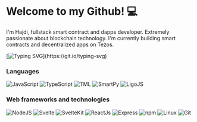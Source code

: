 # Welcome to my Github! 💻

I'm Hajdi, fullstack smart contract and dapps developer. Extremely passionate about blockchain technology. I'm currently building smart contracts and decentralized apps on Tezos.

[![Typing SVG](https://readme-typing-svg.demolab.com?font=Helvetica&duration=4000&pause=1000&color=28EBF7&center=false&width=535&lines=Smart+Contracts+and+Dapps;Cryptography,+Algorithms+and+Data+Structures;Smart+Contract+Security;Blockchain+Architecture+and+Consensus+Mechanisms;Distributed+Systems+and+Peer-to-Peer+Networks;)](https://git.io/typing-svg)

### Languages

![JavaScript](https://img.shields.io/badge/-JavaScript-F7DF1E?logo=JavaScript&style=for-the-badge&logoColor=black)
![TypeScript](https://img.shields.io/badge/-TypeScript-3178C6?logo=Typescript&style=for-the-badge&logoColor=white)
![TML](https://img.shields.io/badge/-HTML/CSS-E34F26?logo=html5&style=for-the-badge&logoColor=white)
![SmartPy](https://img.shields.io/badge/-SmartPy-66aacc?&style=for-the-badge)
![LigoJS](https://img.shields.io/badge/-Ligo%20JS-F7DF1E?&style=for-the-badge)

### Web frameworks and technologies

![NodeJS](https://img.shields.io/badge/-Node%20JS-339933?logo=Node.js&style=for-the-badge&logoColor=black)
![Svelte](https://img.shields.io/badge/-Svelte-FF3E00?logo=Svelte&style=for-the-badge&logoColor=white)
![SvelteKit](https://img.shields.io/badge/-SvelteKit-FF3E00?logo=Svelte&style=for-the-badge&logoColor=white)
![ReactJs](https://img.shields.io/badge/-React%20JS-61DAFB?logo=React&style=for-the-badge&logoColor=black)
![Express](https://img.shields.io/badge/-Express-000000?logo=Express&style=for-the-badge)
![npm](https://img.shields.io/badge/-npm-CB3837?logo=npm&style=for-the-badge)
![Linux](https://img.shields.io/badge/-Linux-FCC624?logo=linux&style=for-the-badge&logoColor=black)
![Git](https://img.shields.io/badge/-Git-F05032?logo=git&style=for-the-badge&logoColor=white)
